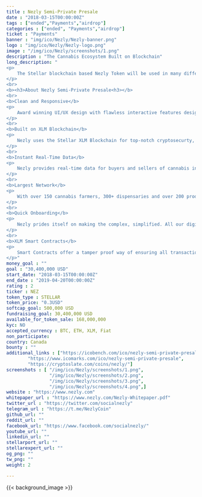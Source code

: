 ```yaml
---
title : Nezly Semi-Private Presale
date : "2018-03-15T00:00:00Z"
tags : ["ended","Payments","airdrop"]
categories : ["ended", "Payments","airdrop"]
ticket : "Payments"
banner : "img/ico/Nezly/Nezly-banner.png"
logo : "img/ico/Nezly/Nezly-logo.png"
image : "/img/ico/Nezly/screenshots/1.png"
description : "The Cannabis Ecosystem Built on Blockchain"
long_description: "
<p>
	The Stellar blockchain based Nezly Token will be used in many different ways, from remittance with our cannabis exchange to consumer driven mobile apps, but it doesn't just stop there.
</p>
<br>
<b><h3>About Nezly Semi-Private Presale<h3></b>
<br>
<b>Clean and Responsive</b>
<p>
	Award winning UI/UX design with flawless interactive features designed to offer the best experience on any device.
</p>
<br>
<b>Built on XLM Blockchain</b>
<p>
	Nezly uses the Stellar XLM Blockchain for top-notch cryptosecurty, speed and robust intelligence. Over 500X's faster transactions than the Ethereum Blockchain.
</p>
<br>
<b>Instant Real-Time Data</b>
<p>
	Nezly provides real-time data for buyers and sellers of cannabis in one secure location, accessible anytime, anywhere.
</p>
<br>
<b>Largest Network</b>
<p>
	With over 150 cannabis farmers, 300+ dispensaries and over 200 product providers and growing, Nezly is positioned to be the largest cannabis network in the world.
</p>
<br>
<b>Quick Onboarding</b>
<p>
	Nezly prides itself on making the complex, simplified. All our digital products are easy to setup and easy to use.
</p>
<br>
<b>XLM Smart Contracts</b>
<p>
	Smart Contracts offer a tamper proof way of ensuring all transactions and data are kept at the highest level of security.
</p>"
money_goal : ""
goal : "30,400,000 USD"
start_date: "2018-03-15T00:00:00Z"
end_date : "2019-04-20T00:00:00Z"
rating : 2
ticker : NEZ
token_type : STELLAR
token_price: "0.3USD"
softcap_goal: 500,000 USD
fundraising_goal: 30,400,000 USD
available_for_token_sale: 168,000,000
kyc: NO 
accepted_currency : BTC, ETH, XLM, Fiat
non_participate: 
country: Canada
bounty : ""
additional_links : ["https://icobench.com/ico/nezly-semi-private-presale",
        "https://www.icomarks.com/ico/nezly-semi-private-presale",
        "https://cryptoslate.com/coins/nezly/"]
screenshots : [ "/img/ico/Nezly/screenshots/1.png",
                "/img/ico/Nezly/screenshots/2.png",
                "/img/ico/Nezly/screenshots/3.png",
                "/img/ico/Nezly/screenshots/4.png",]
website : "https://www.nezly.com"
whitepaper_url : "https://www.nezly.com/Nezly-Whitepaper.pdf"
twitter_url : "https://twitter.com/socialnezly"
telegram_url : "https://t.me/NezlyCoin"
github_url: ""
reddit_url: ""
facebook_url: "https://www.facebook.com/socialnezly/"
youtube_url: ""
linkedin_url: ""
stellarport_url: ""
stellarexpert_url: ""
og_png: ""
tw_png: ""
weight: 2

---
```



{{< background_image >}}
